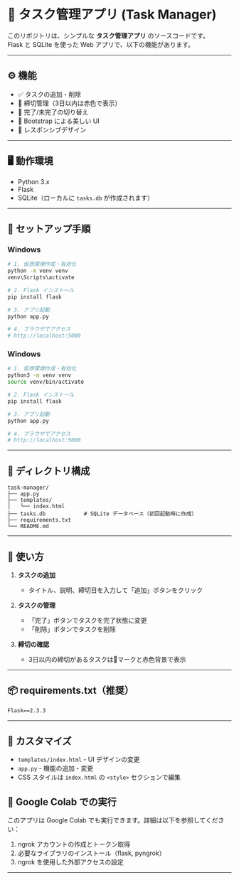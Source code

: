 # 📝 タスク管理アプリ (Task Manager)

このリポジトリは、シンプルな **タスク管理アプリ** のソースコードです。  
Flask と SQLite を使った Web アプリで、以下の機能があります。

---

## ⚙️ 機能

- ✅ タスクの追加・削除
- 🚨 締切管理（3日以内は赤色で表示）
- 🔄 完了/未完了の切り替え
- 🎨 Bootstrap による美しい UI
- 📱 レスポンシブデザイン

---

## 🖥️ 動作環境

- Python 3.x
- Flask
- SQLite（ローカルに `tasks.db` が作成されます）

---

## 🚀 セットアップ手順

### Windows
```bash
# 1. 仮想環境作成・有効化
python -m venv venv
venv\Scripts\activate

# 2. Flask インストール
pip install flask

# 3. アプリ起動
python app.py

# 4. ブラウザでアクセス
# http://localhost:5000
```

### Windows
```bash
# 1. 仮想環境作成・有効化
python3 -m venv venv
source venv/bin/activate

# 2. Flask インストール
pip install flask

# 3. アプリ起動
python app.py

# 4. ブラウザでアクセス
# http://localhost:5000
```

---

## 📂 ディレクトリ構成

```
task-manager/
├── app.py              
├── templates/
│   └── index.html      
├── tasks.db            # SQLite データベース（初回起動時に作成）
├── requirements.txt    
└── README.md
```

---

## 🎯 使い方

1. **タスクの追加**
   - タイトル、説明、締切日を入力して「追加」ボタンをクリック

2. **タスクの管理**
   - 「完了」ボタンでタスクを完了状態に変更
   - 「削除」ボタンでタスクを削除

3. **締切の確認**
   - 3日以内の締切があるタスクは🚨マークと赤色背景で表示

---

## 📦 requirements.txt（推奨）

```txt
Flask==2.3.3
```

---

## 🔧 カスタマイズ

- `templates/index.html` - UI デザインの変更
- `app.py` - 機能の追加・変更
- CSS スタイルは `index.html` の `<style>` セクションで編集


## 🚀 Google Colab での実行

このアプリは Google Colab でも実行できます。詳細は以下を参照してください：

1. ngrok アカウントの作成とトークン取得
2. 必要なライブラリのインストール（flask, pyngrok）
3. ngrok を使用した外部アクセスの設定

---
